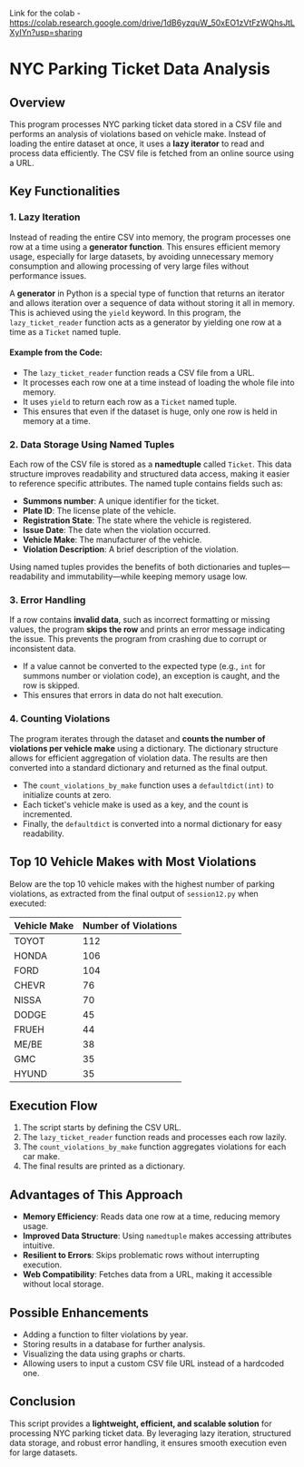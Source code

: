 Link for the colab - https://colab.research.google.com/drive/1dB6yzquW_50xEO1zVtFzWQhsJtLXyIYn?usp=sharing 

# NYC Parking Ticket Data Analysis

## Overview

This program processes NYC parking ticket data stored in a CSV file and performs an analysis of violations based on vehicle make. Instead of loading the entire dataset at once, it uses a **lazy iterator** to read and process data efficiently. The CSV file is fetched from an online source using a URL.

## Key Functionalities

### 1. Lazy Iteration

Instead of reading the entire CSV into memory, the program processes one row at a time using a **generator function**. This ensures efficient memory usage, especially for large datasets, by avoiding unnecessary memory consumption and allowing processing of very large files without performance issues.

A **generator** in Python is a special type of function that returns an iterator and allows iteration over a sequence of data without storing it all in memory. This is achieved using the `yield` keyword. In this program, the `lazy_ticket_reader` function acts as a generator by yielding one row at a time as a `Ticket` named tuple.

#### Example from the Code:

- The `lazy_ticket_reader` function reads a CSV file from a URL.
- It processes each row one at a time instead of loading the whole file into memory.
- It uses `yield` to return each row as a `Ticket` named tuple.
- This ensures that even if the dataset is huge, only one row is held in memory at a time.

### 2. Data Storage Using Named Tuples

Each row of the CSV file is stored as a **namedtuple** called `Ticket`. This data structure improves readability and structured data access, making it easier to reference specific attributes. The named tuple contains fields such as:
- **Summons number**: A unique identifier for the ticket.
- **Plate ID**: The license plate of the vehicle.
- **Registration State**: The state where the vehicle is registered.
- **Issue Date**: The date when the violation occurred.
- **Vehicle Make**: The manufacturer of the vehicle.
- **Violation Description**: A brief description of the violation.

Using named tuples provides the benefits of both dictionaries and tuples—readability and immutability—while keeping memory usage low.

### 3. Error Handling

If a row contains **invalid data**, such as incorrect formatting or missing values, the program **skips the row** and prints an error message indicating the issue. This prevents the program from crashing due to corrupt or inconsistent data.

- If a value cannot be converted to the expected type (e.g., `int` for summons number or violation code), an exception is caught, and the row is skipped.
- This ensures that errors in data do not halt execution.

### 4. Counting Violations

The program iterates through the dataset and **counts the number of violations per vehicle make** using a dictionary. The dictionary structure allows for efficient aggregation of violation data. The results are then converted into a standard dictionary and returned as the final output.

- The `count_violations_by_make` function uses a `defaultdict(int)` to initialize counts at zero.
- Each ticket's vehicle make is used as a key, and the count is incremented.
- Finally, the `defaultdict` is converted into a normal dictionary for easy readability.

## Top 10 Vehicle Makes with Most Violations

Below are the top 10 vehicle makes with the highest number of parking violations, as extracted from the final output of `session12.py` when executed:

| Vehicle Make | Number of Violations |
|-------------|---------------------|
| TOYOT       | 112                 |
| HONDA       | 106                 |
| FORD        | 104                 |
| CHEVR       | 76                  |
| NISSA       | 70                  |
| DODGE       | 45                  |
| FRUEH       | 44                  |
| ME/BE       | 38                  |
| GMC         | 35                  |
| HYUND       | 35                  |

## Execution Flow

1. The script starts by defining the CSV URL.
2. The `lazy_ticket_reader` function reads and processes each row lazily.
3. The `count_violations_by_make` function aggregates violations for each car make.
4. The final results are printed as a dictionary.

## Advantages of This Approach

- **Memory Efficiency**: Reads data one row at a time, reducing memory usage.
- **Improved Data Structure**: Using `namedtuple` makes accessing attributes intuitive.
- **Resilient to Errors**: Skips problematic rows without interrupting execution.
- **Web Compatibility**: Fetches data from a URL, making it accessible without local storage.

## Possible Enhancements

- Adding a function to filter violations by year.
- Storing results in a database for further analysis.
- Visualizing the data using graphs or charts.
- Allowing users to input a custom CSV file URL instead of a hardcoded one.

## Conclusion

This script provides a **lightweight, efficient, and scalable solution** for processing NYC parking ticket data. By leveraging lazy iteration, structured data storage, and robust error handling, it ensures smooth execution even for large datasets.


